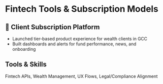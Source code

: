 # Fintech Tools & Subscription Models

## 🧾 Client Subscription Platform
- Launched tier-based product experience for wealth clients in GCC
- Built dashboards and alerts for fund performance, news, and onboarding

## Tools & Skills
Fintech APIs, Wealth Management, UX Flows, Legal/Compliance Alignment

